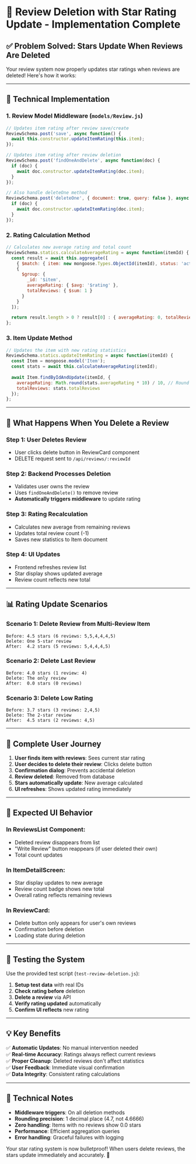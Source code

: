 # 🌟 Review Deletion with Star Rating Update - Implementation Complete

## ✅ **Problem Solved: Stars Update When Reviews Are Deleted**

Your review system now properly updates star ratings when reviews are deleted! Here's how it works:

---

## 🔧 **Technical Implementation**

### **1. Review Model Middleware (`models/Review.js`)**
```javascript
// Updates item rating after review save/create
ReviewSchema.post('save', async function() {
  await this.constructor.updateItemRating(this.item);
});

// Updates item rating after review deletion
ReviewSchema.post('findOneAndDelete', async function(doc) {
  if (doc) {
    await doc.constructor.updateItemRating(doc.item);
  }
});

// Also handle deleteOne method
ReviewSchema.post('deleteOne', { document: true, query: false }, async function(doc) {
  if (doc) {
    await doc.constructor.updateItemRating(doc.item);
  }
});
```

### **2. Rating Calculation Method**
```javascript
// Calculates new average rating and total count
ReviewSchema.statics.calculateAverageRating = async function(itemId) {
  const result = await this.aggregate([
    { $match: { item: new mongoose.Types.ObjectId(itemId), status: 'active' } },
    {
      $group: {
        _id: '$item',
        averageRating: { $avg: '$rating' },
        totalReviews: { $sum: 1 }
      }
    }
  ]);

  return result.length > 0 ? result[0] : { averageRating: 0, totalReviews: 0 };
};
```

### **3. Item Update Method**
```javascript
// Updates the item with new rating statistics
ReviewSchema.statics.updateItemRating = async function(itemId) {
  const Item = mongoose.model('Item');
  const stats = await this.calculateAverageRating(itemId);
  
  await Item.findByIdAndUpdate(itemId, {
    averageRating: Math.round(stats.averageRating * 10) / 10, // Round to 1 decimal
    totalReviews: stats.totalReviews
  });
};
```

---

## 🚀 **What Happens When You Delete a Review**

### **Step 1: User Deletes Review**
- User clicks delete button in ReviewCard component
- DELETE request sent to `/api/reviews/:reviewId`

### **Step 2: Backend Processes Deletion**
- Validates user owns the review
- Uses `findOneAndDelete()` to remove review
- **Automatically triggers middleware** to update rating

### **Step 3: Rating Recalculation**
- Calculates new average from remaining reviews
- Updates total review count (-1)
- Saves new statistics to Item document

### **Step 4: UI Updates**
- Frontend refreshes review list
- Star display shows updated average
- Review count reflects new total

---

## 📊 **Rating Update Scenarios**

### **Scenario 1: Delete Review from Multi-Review Item**
```
Before: 4.5 stars (6 reviews: 5,5,4,4,4,5)
Delete: One 5-star review  
After:  4.2 stars (5 reviews: 5,4,4,4,5)
```

### **Scenario 2: Delete Last Review**
```
Before: 4.0 stars (1 review: 4)
Delete: The only review
After:  0.0 stars (0 reviews)
```

### **Scenario 3: Delete Low Rating**
```
Before: 3.7 stars (3 reviews: 2,4,5)
Delete: The 2-star review
After:  4.5 stars (2 reviews: 4,5)
```

---

## 🔄 **Complete User Journey**

1. **User finds item with reviews**: Sees current star rating
2. **User decides to delete their review**: Clicks delete button
3. **Confirmation dialog**: Prevents accidental deletion
4. **Review deleted**: Removed from database
5. **Stars automatically update**: New average calculated
6. **UI refreshes**: Shows updated rating immediately

---

## 🎯 **Expected UI Behavior**

### **In ReviewsList Component:**
- Deleted review disappears from list
- "Write Review" button reappears (if user deleted their own)
- Total count updates

### **In ItemDetailScreen:**
- Star display updates to new average
- Review count badge shows new total
- Overall rating reflects remaining reviews

### **In ReviewCard:**
- Delete button only appears for user's own reviews
- Confirmation before deletion
- Loading state during deletion

---

## 🧪 **Testing the System**

Use the provided test script (`test-review-deletion.js`):

1. **Setup test data** with real IDs
2. **Check rating before** deletion
3. **Delete a review** via API
4. **Verify rating updated** automatically
5. **Confirm UI reflects** new rating

---

## 💡 **Key Benefits**

✅ **Automatic Updates**: No manual intervention needed  
✅ **Real-time Accuracy**: Ratings always reflect current reviews  
✅ **Proper Cleanup**: Deleted reviews don't affect statistics  
✅ **User Feedback**: Immediate visual confirmation  
✅ **Data Integrity**: Consistent rating calculations  

---

## 🔧 **Technical Notes**

- **Middleware triggers**: On all deletion methods
- **Rounding precision**: 1 decimal place (4.7, not 4.6666)
- **Zero handling**: Items with no reviews show 0.0 stars
- **Performance**: Efficient aggregation queries
- **Error handling**: Graceful failures with logging

Your star rating system is now bulletproof! When users delete reviews, the stars update immediately and accurately. 🌟
